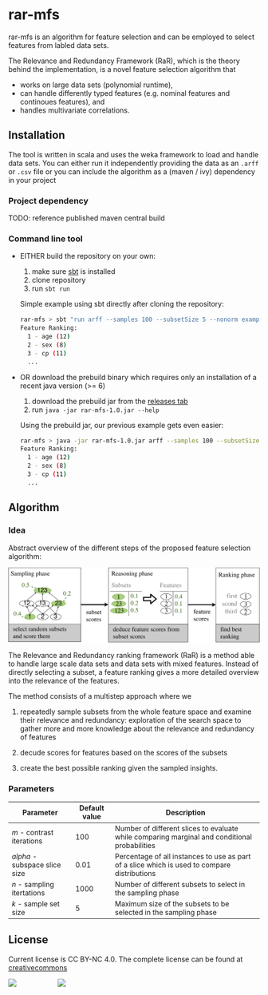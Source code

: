 # rar-mfs
rar-mfs is an algorithm for feature selection and can be employed to select features from labled data sets. 

The Relevance and Redundancy Framework (RaR), which is the theory behind the implementation, is a novel feature selection algorithm that 
- works on large data sets (polynomial runtime),
- can handle differently typed features (e.g. nominal features and continoues features), and
- handles multivariate correlations.

## Installation
The tool is written in scala and uses the weka framework to load and handle data sets. You can either run it independently providing the data as an `.arff` or `.csv` file or you can include the algorithm as a (maven / ivy) dependency in your project

### Project dependency
TODO: reference published maven central build

### Command line tool
- EITHER build the repository on your own: 
    1. make sure [sbt](http://www.scala-sbt.org/) is installed 
    2. clone repository 
    3. run `sbt run`
    
   Simple example using sbt directly after cloning the repository:
    ```sh
    rar-mfs > sbt "run arff --samples 100 --subsetSize 5 --nonorm example-dataset/heart-c.arff"
    Feature Ranking:
      1 - age (12)
      2 - sex (8)
      3 - cp (11)
      ...
    ``` 
- OR download the prebuild binary which requires only an installation of a recent java version (>= 6)
    1. download the prebuild jar from the [releases tab](https://github.com/tmbo/rar-mfs/releases)
    2. run `java -jar rar-mfs-1.0.jar --help`

    Using the prebuild jar, our previous example gets even easier:
    ```sh
    rar-mfs > java -jar rar-mfs-1.0.jar arff --samples 100 --subsetSize 5 --nonorm example-dataset/heart-c.arff
    Feature Ranking:
      1 - age (12)
      2 - sex (8)
      3 - cp (11)
      ...
    ```
 
## Algorithm
### Idea
Abstract overview of the different steps of the proposed feature selection algorithm:

![Algorithm Overview](https://github.com/tmbo/rar-mfs/blob/master/docu/images/algorithm_overview.png)

The Relevance and Redundancy ranking framework (RaR) is a method able to handle large scale data sets and data sets with mixed features. Instead of directly selecting a subset, a feature ranking gives a more detailed overview into the relevance of the features. 

The method consists of a multistep approach where we 
  1. repeatedly sample subsets from the whole feature space and examine their relevance and redundancy: exploration of the search space to gather more and more knowledge about the relevance and redundancy of features

  2. decude scores for features based on the scores of the subsets
  
  3. create the best possible ranking given the sampled insights.

### Parameters
| Parameter  | Default value | Description |
| ---------- | ------------- | ------------|
| *m* - contrast iterations      | 100     | Number of different slices to evaluate while comparing marginal and conditional probabilities |
| *alpha* - subspace slice size | 0.01    | Percentage of all instances to use as part of a slice which is used to compare distributions |
| *n* - sampling itertations     | 1000    | Number of different subsets to select in the sampling phase|
| *k* - sample set size          | 5       | Maximum size of the subsets to be selected in the sampling phase|
## License
Current license is CC BY-NC 4.0. The complete license can be found at [creativecommons](http://creativecommons.org/licenses/by-nc/4.0/legalcode) 

<p>
  <img src="https://upload.wikimedia.org/wikipedia/en/thumb/b/bf/Bosch-brand.svg/320px-Bosch-brand.svg.png"/>
  &nbsp;  &nbsp;  &nbsp;  &nbsp;  &nbsp;  &nbsp;  &nbsp;  &nbsp;  &nbsp;  &nbsp;
  <img src="https://hpi.de/fileadmin/user_upload/fachgebiete/mueller/images/hpi_logo_fb_KnowlDiscoveryDataMining_web80.png"/>
</p>
